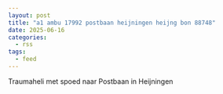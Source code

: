 ```yaml
---
layout: post
title: "a1 ambu 17992 postbaan heijningen heijng bon 88748"
date: 2025-06-16
categories: 
  - rss
tags: 
  - feed
---
```


Traumaheli met spoed naar Postbaan in Heijningen

